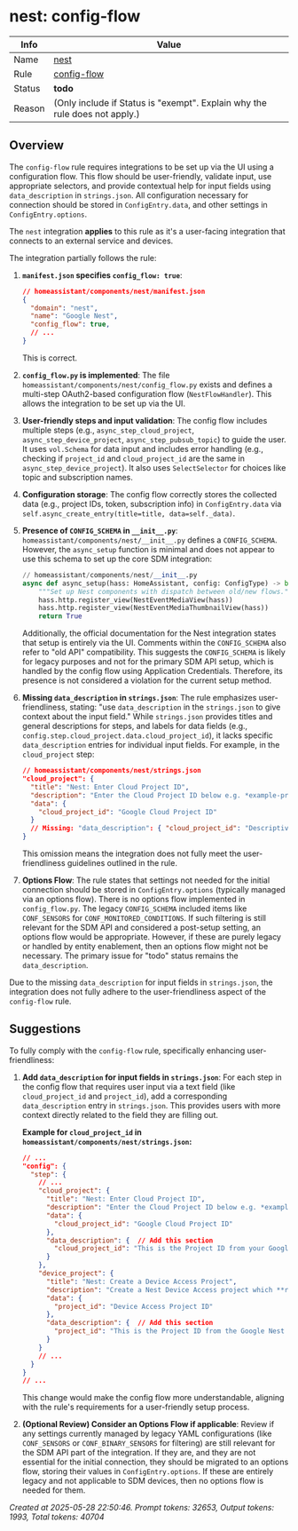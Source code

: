# nest: config-flow

| Info   | Value                                                                    |
|--------|--------------------------------------------------------------------------|
| Name   | [nest](https://www.home-assistant.io/integrations/nest/) |
| Rule   | [config-flow](https://developers.home-assistant.io/docs/core/integration-quality-scale/rules/config-flow)                                                     |
| Status | **todo**                                       |
| Reason | (Only include if Status is "exempt". Explain why the rule does not apply.) |

## Overview

The `config-flow` rule requires integrations to be set up via the UI using a configuration flow. This flow should be user-friendly, validate input, use appropriate selectors, and provide contextual help for input fields using `data_description` in `strings.json`. All configuration necessary for connection should be stored in `ConfigEntry.data`, and other settings in `ConfigEntry.options`.

The `nest` integration **applies** to this rule as it's a user-facing integration that connects to an external service and devices.

The integration partially follows the rule:

1.  **`manifest.json` specifies `config_flow: true`**:
    ```json
    // homeassistant/components/nest/manifest.json
    {
      "domain": "nest",
      "name": "Google Nest",
      "config_flow": true,
      // ...
    }
    ```
    This is correct.

2.  **`config_flow.py` is implemented**:
    The file `homeassistant/components/nest/config_flow.py` exists and defines a multi-step OAuth2-based configuration flow (`NestFlowHandler`). This allows the integration to be set up via the UI.

3.  **User-friendly steps and input validation**:
    The config flow includes multiple steps (e.g., `async_step_cloud_project`, `async_step_device_project`, `async_step_pubsub_topic`) to guide the user. It uses `vol.Schema` for data input and includes error handling (e.g., checking if `project_id` and `cloud_project_id` are the same in `async_step_device_project`). It also uses `SelectSelector` for choices like topic and subscription names.

4.  **Configuration storage**:
    The config flow correctly stores the collected data (e.g., project IDs, token, subscription info) in `ConfigEntry.data` via `self.async_create_entry(title=title, data=self._data)`.

5.  **Presence of `CONFIG_SCHEMA` in `__init__.py`**:
    `homeassistant/components/nest/__init__.py` defines a `CONFIG_SCHEMA`. However, the `async_setup` function is minimal and does not appear to use this schema to set up the core SDM integration:
    ```python
    // homeassistant/components/nest/__init__.py
    async def async_setup(hass: HomeAssistant, config: ConfigType) -> bool:
        """Set up Nest components with dispatch between old/new flows."""
        hass.http.register_view(NestEventMediaView(hass))
        hass.http.register_view(NestEventMediaThumbnailView(hass))
        return True
    ```
    Additionally, the official documentation for the Nest integration states that setup is entirely via the UI. Comments within the `CONFIG_SCHEMA` also refer to "old API" compatibility. This suggests the `CONFIG_SCHEMA` is likely for legacy purposes and not for the primary SDM API setup, which is handled by the config flow using Application Credentials. Therefore, its presence is not considered a violation for the current setup method.

6.  **Missing `data_description` in `strings.json`**:
    The rule emphasizes user-friendliness, stating: "use `data_description` in the `strings.json` to give context about the input field."
    While `strings.json` provides titles and general descriptions for steps, and labels for data fields (e.g., `config.step.cloud_project.data.cloud_project_id`), it lacks specific `data_description` entries for individual input fields. For example, in the `cloud_project` step:
    ```json
    // homeassistant/components/nest/strings.json
    "cloud_project": {
      "title": "Nest: Enter Cloud Project ID",
      "description": "Enter the Cloud Project ID below e.g. *example-project-12345*. See the [Google Cloud Console]({cloud_console_url}) or the documentation for [more info]({more_info_url}).",
      "data": {
        "cloud_project_id": "Google Cloud Project ID"
      }
      // Missing: "data_description": { "cloud_project_id": "Descriptive text for this field..." }
    }
    ```
    This omission means the integration does not fully meet the user-friendliness guidelines outlined in the rule.

7.  **Options Flow**:
    The rule states that settings not needed for the initial connection should be stored in `ConfigEntry.options` (typically managed via an options flow). There is no options flow implemented in `config_flow.py`. The legacy `CONFIG_SCHEMA` included items like `CONF_SENSORS` for `CONF_MONITORED_CONDITIONS`. If such filtering is still relevant for the SDM API and considered a post-setup setting, an options flow would be appropriate. However, if these are purely legacy or handled by entity enablement, then an options flow might not be necessary. The primary issue for "todo" status remains the `data_description`.

Due to the missing `data_description` for input fields in `strings.json`, the integration does not fully adhere to the user-friendliness aspect of the `config-flow` rule.

## Suggestions

To fully comply with the `config-flow` rule, specifically enhancing user-friendliness:

1.  **Add `data_description` for input fields in `strings.json`**:
    For each step in the config flow that requires user input via a text field (like `cloud_project_id` and `project_id`), add a corresponding `data_description` entry in `strings.json`. This provides users with more context directly related to the field they are filling out.

    **Example for `cloud_project_id` in `homeassistant/components/nest/strings.json`:**
    ```json
    // ...
    "config": {
      "step": {
        // ...
        "cloud_project": {
          "title": "Nest: Enter Cloud Project ID",
          "description": "Enter the Cloud Project ID below e.g. *example-project-12345*. See the [Google Cloud Console]({cloud_console_url}) or the documentation for [more info]({more_info_url}).",
          "data": {
            "cloud_project_id": "Google Cloud Project ID"
          },
          "data_description": {  // Add this section
            "cloud_project_id": "This is the Project ID from your Google Cloud Platform project, used for Pub/Sub and enabling the Smart Device Management API."
          }
        },
        "device_project": {
          "title": "Nest: Create a Device Access Project",
          "description": "Create a Nest Device Access project which **requires paying Google a US $5 fee** to set up.\n1. Go to the [Device Access Console]({device_access_console_url}), and through the payment flow.\n1. Select on **Create project**\n1. Give your Device Access project a name and select **Next**.\n1. Enter your OAuth Client ID\n1. Skip enabling events for now and select **Create project**.\n\nEnter your Device Access Project ID below ([more info]({more_info_url})).",
          "data": {
            "project_id": "Device Access Project ID"
          },
          "data_description": {  // Add this section
            "project_id": "This is the Project ID from the Google Nest Device Access Console. It's different from your Google Cloud Project ID."
          }
        }
        // ...
      }
    }
    // ...
    ```
    This change would make the config flow more understandable, aligning with the rule's requirements for a user-friendly setup process.

2.  **(Optional Review) Consider an Options Flow if applicable**:
    Review if any settings currently managed by legacy YAML configurations (like `CONF_SENSORS` or `CONF_BINARY_SENSORS` for filtering) are still relevant for the SDM API part of the integration. If they are, and they are not essential for the initial connection, they should be migrated to an options flow, storing their values in `ConfigEntry.options`. If these are entirely legacy and not applicable to SDM devices, then no options flow is needed for them.

_Created at 2025-05-28 22:50:46. Prompt tokens: 32653, Output tokens: 1993, Total tokens: 40704_
